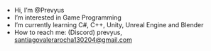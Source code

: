 - Hi, I’m @Prevyus
- I’m interested in Game Programming
- I’m currently learning C#, C++, Unity, Unreal Engine and Blender
- How to reach me: (Discord) prevyus, santiagovalerarocha130204@gmail.com

<!---
Prevyus/Prevyus is a ✨ special ✨ repository because its `README.md` (this file) appears on your GitHub profile.
You can click the Preview link to take a look at your changes.
--->

